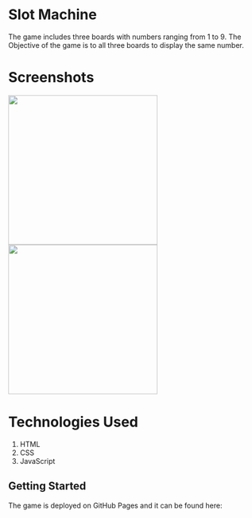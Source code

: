 # Slot Machine

The game includes three boards with numbers ranging from 1 to 9. The Objective of the game is to all three boards to display the same number.

# Screenshots
<img src="https://user-images.githubusercontent.com/38363464/235001975-73633ffe-63a4-41fc-af64-12400a6b0305.png" width="300">
<img src="https://user-images.githubusercontent.com/38363464/235002006-6ce82908-e282-444c-bc50-26fe903e2864.png" width="300">

# Technologies Used
1. HTML 
2. CSS 
3. JavaScript

## Getting Started

The game is deployed on GitHub Pages and it can be found here:

<!-- Planned future enhancements -->
